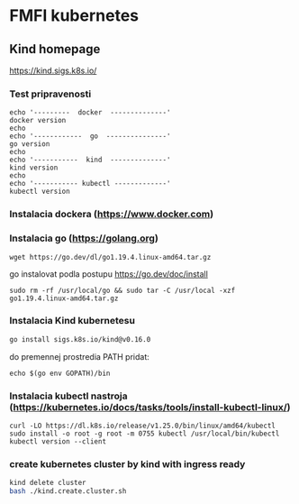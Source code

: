 # FMFI kubernetes

## Kind homepage
https://kind.sigs.k8s.io/

### Test pripravenosti
```
echo '---------  docker  --------------'
docker version
echo
echo '------------  go  ---------------'
go version
echo
echo '-----------  kind  --------------'
kind version
echo
echo '----------- kubectl -------------'
kubectl version
```

### Instalacia dockera (https://www.docker.com)

### Instalacia go (https://golang.org)
```
wget https://go.dev/dl/go1.19.4.linux-amd64.tar.gz
```
go instalovat podla postupu https://go.dev/doc/install
```
sudo rm -rf /usr/local/go && sudo tar -C /usr/local -xzf go1.19.4.linux-amd64.tar.gz
```

### Instalacia Kind kubernetesu
```bash
go install sigs.k8s.io/kind@v0.16.0
```

do premennej prostredia PATH pridat:
```
echo $(go env GOPATH)/bin
```

### Instalacia kubectl nastroja (https://kubernetes.io/docs/tasks/tools/install-kubectl-linux/)
```
curl -LO https://dl.k8s.io/release/v1.25.0/bin/linux/amd64/kubectl
sudo install -o root -g root -m 0755 kubectl /usr/local/bin/kubectl
kubectl version --client
```

### create kubernetes cluster by kind with ingress ready
```bash
kind delete cluster
bash ./kind.create.cluster.sh
```
